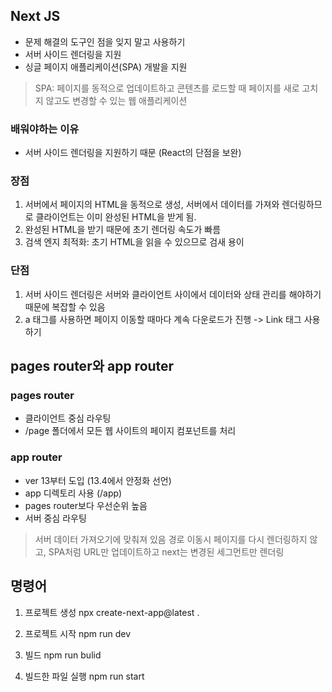 ## Next JS
- 문제 해결의 도구인 점을 잊지 말고 사용하기
- 서버 사이드 렌더링을 지원 
- 싱글 페이지 애플리케이션(SPA) 개발을 지원
> SPA: 페이지를 동적으로 업데이트하고 콘텐츠를 로드할 때 페이지를 새로 고치지 않고도 변경할 수 있는 웹 애플리케이션

### 배워야하는 이유
- 서버 사이드 렌더링을 지원하기 때문 (React의 단점을 보완)

### 장점
1. 서버에서 페이지의 HTML을 동적으로 생성, 서버에서 데이터를 가져와 렌더링하므로 클라이언트는 이미 완성된 HTML을 받게 됨.
2. 완성된 HTML을 받기 때문에 초기 렌더링 속도가 빠름
3. 검색 엔지 최적화: 초기 HTML을 읽을 수 있으므로 검새 용이

### 단점
1. 서버 사이드 렌더링은 서버와 클라이언트 사이에서 데이터와 상태 관리를 해야하기 때문에 복잡할 수 있음
2. a 태그를 사용하면 페이지 이동할 때마다 계속 다운로드가 진행 -> Link 태그 사용하기

## pages router와 app router
### pages router
- 클라이언트 중심 라우팅
- /page 폴더에서 모든 웹 사이트의 페이지 컴포넌트를 처리

### app router
- ver 13부터 도입 (13.4에서 안정화 선언)
- app 디렉토리 사용 (/app)
- pages router보다 우선순위 높음
- 서버 중심 라우팅
> 서버 데이터 가져오기에 맞춰져 있음
> 경로 이동시 페이지를 다시 렌더링하지 않고, SPA처럼 URL만 업데이트하고 next는 변경된 세그먼트만 렌더링

## 명령어
1. 프로젝트 생성
npx create-next-app@latest . 

2. 프로젝트 시작
npm run dev

3. 빌드
npm run bulid

4. 빌드한 파일 실행
npm run start